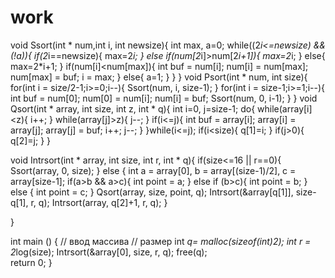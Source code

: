# work
void Ssort(int * num,int i, int newsize){
    int max, a=0;
    while((2*i<=newsize) && (!a)){
        if(2*i==newsize){
            max=2*i;
        }
        else if(num[2*i]>num[2*i+1]){
            max=2*i;
        }
        else{
            max=2*i+1;
        }
        if(num[i]<num[max]){
            int buf = num[i];
            num[i] = num[max];
            num[max] = buf;
            i = max;
        }
        else{
            a=1;
        }
    }
}
void Psort(int * num, int size){
    for(int i = size/2-1;i>=0;i--){
        Ssort(num, i, size-1);
    }
    for(int i = size-1;i>=1;i--){
        int buf = num[0];
        num[0] = num[i];
        num[i] = buf;
        Ssort(num, 0, i-1);
    }
}
void Qsort(int * array, int size, int z, int * q){
    int i=0, j=size-1;
    do{
        while(array[i]<z){
            i++;
        }
        while(array[j]>z){
            j--;
        }
        if(i<=j){
            int buf = array[i];
            array[i] = array[j];
            array[j] = buf;
            i++;
            j--;
        }
    }while(i<=j);
    if(i<size){
        q[1]=i;
    }
    if(j>0){
        q[2]=j;
    }
}

void Intrsort(int * array, int size, int r, int * q){
    if(size<=16 || r==0){
        Ssort(array, 0, size);
    } else {
        int a = array[0], b = array[(size-1)/2], c = array[size-1];
        if(a>b && a>c){
            int point = a;
        } else if (b>c){
            int point = b;
        } else {
            int point = c;
        }
        Qsort(array, size, point, q);
        Intrsort(&array[q[1]], size-q[1], r, q);
        Intrsort(array, q[2]+1, r, q);
    }
    
}

int main () {
    // ввод массива 
    // размер
    int *q= malloc(sizeof(int)2);
    int r = 2*log(size);
    Intrsort(&array[0], size, r, q);
    free(q);    
    return 0;
}
